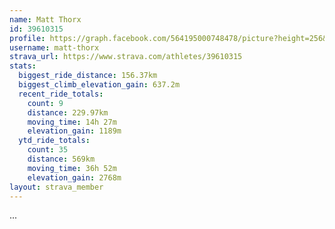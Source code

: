 ```yaml
---
name: Matt Thorx
id: 39610315
profile: https://graph.facebook.com/564195000748478/picture?height=256&width=256
username: matt-thorx
strava_url: https://www.strava.com/athletes/39610315
stats:
  biggest_ride_distance: 156.37km
  biggest_climb_elevation_gain: 637.2m
  recent_ride_totals:
    count: 9
    distance: 229.97km
    moving_time: 14h 27m
    elevation_gain: 1189m
  ytd_ride_totals:
    count: 35
    distance: 569km
    moving_time: 36h 52m
    elevation_gain: 2768m
layout: strava_member
--- 
```

...
